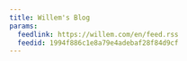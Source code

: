 ```yaml
---
title: Willem's Blog
params:
  feedlink: https://willem.com/en/feed.rss
  feedid: 1994f886c1e8a79e4adebaf28f84d9cf
---
```

